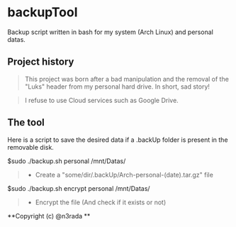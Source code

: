 # backupTool
Backup script written in bash for my system (Arch Linux) and personal datas.

## Project history
> This project was born after a bad manipulation and the removal of the "Luks" header from my personal hard drive. In short, sad story!

>I refuse to use Cloud services such as Google Drive.

## The tool
Here is a script to save the desired data if a .backUp folder is present in the removable disk.

$sudo ./backup.sh personal /mnt/Datas/
>- Create a "some/dir/.backUp/Arch-personal-(date).tar.gz" file

$sudo ./backup.sh encrypt personal /mnt/Datas/
>- Encrypt the file (And check if it exists or not)


**Copyright (c) @n3rada **

